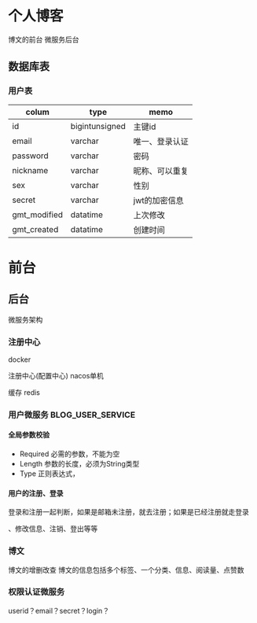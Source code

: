 # 个人博客

博文的前台
微服务后台

## 数据库表

### 用户表

| colum        | type           | memo     |
|--------------|----------------|----------|
| id           | bigintunsigned | 主键id     |
| email        | varchar        | 唯一、登录认证  |
| password     | varchar        | 密码       |
| nickname     | varchar        | 昵称、可以重复  |
| sex          | varchar        | 性别       |
| secret       | varchar        | jwt的加密信息 |
| gmt_modified | datatime       | 上次修改     |
| gmt_created  | datatime       | 创建时间     |

# 前台

## 后台

微服务架构

### 注册中心

docker

注册中心(配置中心) nacos单机

缓存 redis

### 用户微服务 BLOG_USER_SERVICE

#### 全局参数校验
- Required 必需的参数，不能为空
- Length 参数的长度，必须为String类型
- Type 正则表达式，

[//]: # (TODO 加入一些常用的正则，如纯数字、邮箱、密码等等)

#### 用户的注册、登录

登录和注册一起判断，如果是邮箱未注册，就去注册；如果是已经注册就走登录

、修改信息、注销、登出等等



### 博文

博文的增删改查
博文的信息包括多个标签、一个分类、信息、阅读量、点赞数


### 权限认证微服务

userid？email？secret？login？


